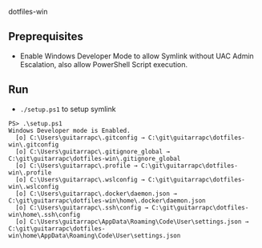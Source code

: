 dotfiles-win

## Preprequisites

* Enable Windows Developer Mode to allow Symlink without UAC Admin Escalation, also allow PowerShell Script execution.

## Run

* `./setup.ps1` to setup symlink

```shell
PS> .\setup.ps1
Windows Developer mode is Enabled.
  [o] C:\Users\guitarrapc\.gitconfig → C:\git\guitarrapc\dotfiles-win\.gitconfig
  [o] C:\Users\guitarrapc\.gitignore_global → C:\git\guitarrapc\dotfiles-win\.gitignore_global
  [o] C:\Users\guitarrapc\.profile → C:\git\guitarrapc\dotfiles-win\.profile
  [o] C:\Users\guitarrapc\.wslconfig → C:\git\guitarrapc\dotfiles-win\.wslconfig
  [o] C:\Users\guitarrapc\.docker\daemon.json → C:\git\guitarrapc\dotfiles-win\home\.docker\daemon.json
  [o] C:\Users\guitarrapc\.ssh\config → C:\git\guitarrapc\dotfiles-win\home\.ssh\config
  [o] C:\Users\guitarrapc\AppData\Roaming\Code\User\settings.json → C:\git\guitarrapc\dotfiles-win\home\AppData\Roaming\Code\User\settings.json
```
